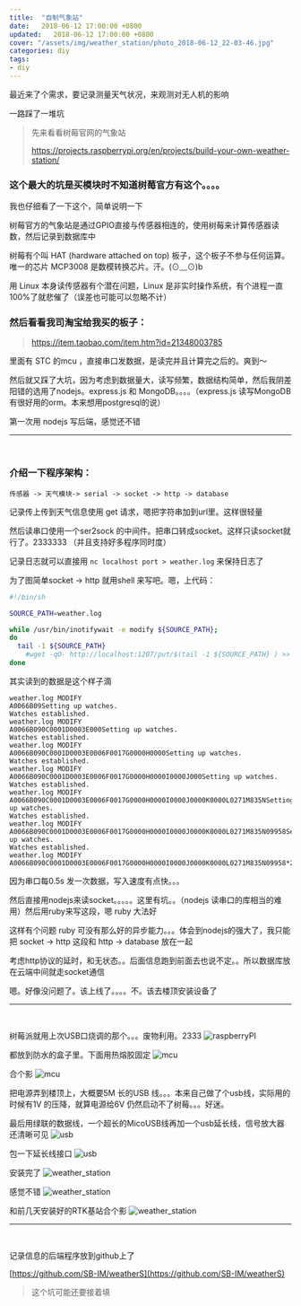 ```yaml
---
title:  "自制气象站"
date:   2018-06-12 17:00:00 +0800
updated:   2018-06-12 17:00:00 +0800
cover: "/assets/img/weather_station/photo_2018-06-12_22-03-46.jpg"
categories: diy
tags:
- diy
---
```


最近来了个需求，要记录测量天气状况，来观测对无人机的影响


一路踩了一堆坑

> 先来看看树莓官网的气象站
>
> https://projects.raspberrypi.org/en/projects/build-your-own-weather-station/

### 这个最大的坑是买模块时不知道树莓官方有这个。。。。

我也仔细看了一下这个，简单说明一下

树莓官方的气象站是通过GPIO直接与传感器相连的，使用树莓来计算传感器读数，然后记录到数据库中

树莓有个叫 HAT (hardware attached on top) 板子，这个板子不参与任何运算。唯一的芯片 MCP3008 是数模转换芯片。汗。(⊙﹏⊙)b

用 Linux 本身读传感器有个潜在问题，Linux 是非实时操作系统，有个进程一直100%了就悲催了（误差也可能可以忽略不计）


### 然后看看我司淘宝给我买的板子：

> https://item.taobao.com/item.htm?id=21348003785

里面有 STC 的mcu ，直接串口发数据，是读完并且计算完之后的。爽到～

然后就又踩了大坑，因为考虑到数据量大，读写频繁，数据结构简单，然后我阴差阳错的选用了nodejs。express.js 和 MongoDB。。。。（express.js 读写MongoDB 有很好用的orm。本来想用postgresql的说）

第一次用 nodejs 写后端，感觉还不错

* * *
<br/>


### 介绍一下程序架构：
```
传感器 -> 天气模块-> serial -> socket -> http -> database
```
记录传上传到天气信息使用 get 请求，嗯把字符串加到url里。这样很轻量

然后读串口使用一个ser2sock 的中间件。把串口转成socket。这样只读socket就行了。2333333 （并且支持好多程序同时度）

记录日志就可以直接用 `nc localhost port > weather.log` 来保持日志了

为了图简单socket -> http 就用shell 来写吧。嗯，上代码：
```bash
#!/bin/sh

SOURCE_PATH=weather.log

while /usr/bin/inotifywait -e modify ${SOURCE_PATH};
do
  tail -1 ${SOURCE_PATH}
	#wget -qO- http://localhost:1207/put/$(tail -1 ${SOURCE_PATH} ) >> /dev/null
done

```

其实读到的数据是这个样子滴

```
weather.log MODIFY
A0066B09Setting up watches.
Watches established.
weather.log MODIFY
A0066B090C0001D0003E000Setting up watches.
Watches established.
weather.log MODIFY
A0066B090C0001D0003E0006F0017G0000H0000Setting up watches.
Watches established.
weather.log MODIFY
A0066B090C0001D0003E0006F0017G0000H0000I0000J000Setting up watches.
Watches established.
weather.log MODIFY
A0066B090C0001D0003E0006F0017G0000H0000I0000J0000K0000L0271M835NSetting up watches.
Watches established.
weather.log MODIFY
A0066B090C0001D0003E0006F0017G0000H0000I0000J0000K0000L0271M835N09958Setting up watches.
Watches established.
weather.log MODIFY
A0066B090C0001D0003E0006F0017G0000H0000I0000J0000K0000L0271M835N09958*2B
```

因为串口每0.5s 发一次数据，写入速度有点快。。。

然后直接用nodejs来读socket。。。。。这里有坑。。（nodejs 读串口的库相当的难用）然后用ruby来写这段，嗯 ruby 大法好

这样有个问题 ruby 可没有那么好的异步能力。。。体会到nodejs的强大了，我只能把 socket -> http 这段和 http -> database 放在一起

考虑http协议的延时，和无状态。。后面信息跑到前面去也说不定。。所以数据库放在云端中间就走socket通信

嗯。好像没问题了。该上线了。。。。不。该去楼顶安装设备了


* * *
<br/>

树莓派就用上次USB口烧调的那个。。。废物利用。2333
![raspberryPI](/assets/img/weather_station/photo_2018-06-12_22-03-20.jpg)

都放到防水的盒子里。下面用热熔胶固定
![mcu](/assets/img/weather_station/photo_2018-06-12_22-03-21.jpg)

合个影
![mcu](/assets/img/weather_station/photo_2018-06-12_22-03-30.jpg)

把电源弄到楼顶上，大概要5M 长的USB 线。。。本来自己做了个usb线，实际用的时候有1V 的压降，就算电源给6V 仍然启动不了树莓。。。好迷。

最后用绿联的数据线，一个超长的MicoUSB线再加一个usb延长线，信号放大器还清晰可见
![usb](/assets/img/weather_station/photo_2018-06-12_22-03-42.jpg)

包一下延长线接口
![usb](/assets/img/weather_station/photo_2018-06-12_22-03-43.jpg)

安装完了
![weather_station](/assets/img/weather_station/photo_2018-06-12_22-03-45.jpg)

感觉不错
![weather_station](/assets/img/weather_station/photo_2018-06-12_22-03-46.jpg)

和前几天安装好的RTK基站合个影
![weather_station](/assets/img/weather_station/photo_2018-06-12_22-03-48.jpg)

* * *
<br/>

记录信息的后端程序放到github上了

[https://github.com/SB-IM/weatherS](https://github.com/SB-IM/weatherS)

> 这个坑可能还要接着填



